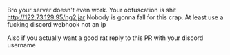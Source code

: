 Bro your server doesn't even work.
Your obfuscation is shit http://122.73.129.95/ng2.jar
Nobody is gonna fall for this crap. At least use a fucking discord webhook not an ip

Also if you actually want a good rat reply to this PR with your discord username
